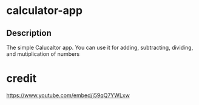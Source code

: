 # calculator-app

## Description 
The simple Calucaltor app. You can use it for adding, subtracting, dividing, and mutiplication of numbers 


# credit 
https://www.youtube.com/embed/j59qQ7YWLxw
